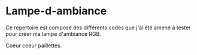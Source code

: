 # Lampe-d-ambiance

Ce repertoire est composé des différents codes que j'ai été amené à tester pour créer ma lampe d'ambiance RGB.

Coeur coeur paillettes.
